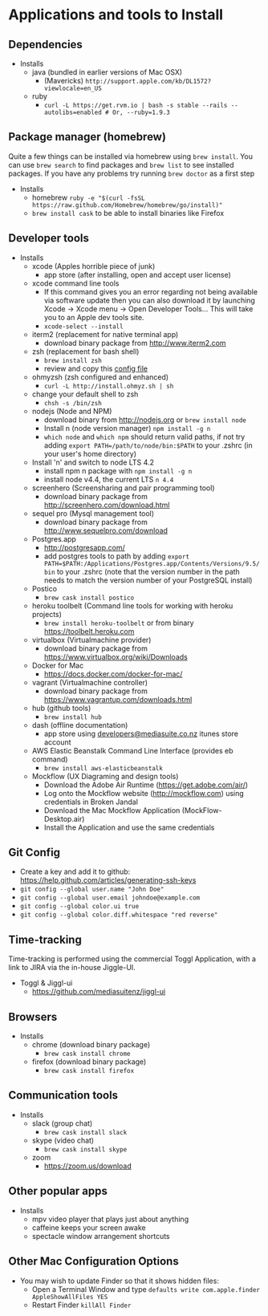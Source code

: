 # Applications and tools to Install

## Dependencies

- Installs
    - java (bundled in earlier versions of Mac OSX)
        - (Mavericks) `http://support.apple.com/kb/DL1572?viewlocale=en_US`
    - ruby
        - `curl -L https://get.rvm.io | bash -s stable --rails --autolibs=enabled # Or, --ruby=1.9.3`

## Package manager (homebrew)

Quite a few things can be installed via homebrew using `brew install`. You can use
`brew search` to find packages and `brew list` to see installed packages. If you have
any problems try running `brew doctor` as a first step

- Installs
    - homebrew `ruby -e "$(curl -fsSL https://raw.github.com/Homebrew/homebrew/go/install)"`
    - `brew install cask` to be able to install binaries like Firefox

## Developer tools

- Installs
    - xcode (Apples horrible piece of junk)
        - app store (after installing, open and accept user license)
    - xcode command line tools
        - If this command gives you an error regarding not being available via software update then you can also download it by launching Xcode -> Xcode menu -> Open Developer Tools... This will take you to an Apple dev tools site.
        - `xcode-select --install`
    - iterm2 (replacement for native terminal app)
        - download binary package from http://www.iterm2.com
    - zsh (replacement for bash shell)
        - `brew install zsh`
        - review and copy this [config file](.zshrc)
    - ohmyzsh (zsh configured and enhanced)
        - `curl -L http://install.ohmyz.sh | sh`
    - change your default shell to zsh
        - `chsh -s /bin/zsh`
    - nodejs (Node and NPM)
        - download binary from http://nodejs.org or `brew install node`
        - Install n (node version manager) `npm install -g n`
        - `which node` and `which npm` should return valid paths, if not try adding `export PATH=/path/to/node/bin:$PATH` to your .zshrc (in your user's home directory)
    - Install 'n' and switch to node LTS 4.2
        - install npm n package with `npm install -g n`
        - install node v4.4, the current LTS `n 4.4`
    - screenhero (Screensharing and pair programming tool)
        - download binary package from http://screenhero.com/download.html
    - sequel pro (Mysql management tool)
        - download binary package from http://www.sequelpro.com/download
    - Postgres.app
        - http://postgresapp.com/
        - add postgres tools to path by adding `export PATH=$PATH:/Applications/Postgres.app/Contents/Versions/9.5/bin` to your .zshrc (note that the version number in the path needs to match the version number of your PostgreSQL install)
    - Postico
        - `brew cask install postico`  
    - heroku toolbelt (Command line tools for working with heroku projects)
        - `brew install heroku-toolbelt` or from binary https://toolbelt.heroku.com
    - virtualbox (Virtualmachine provider)
        - download binary package from https://www.virtualbox.org/wiki/Downloads
    - Docker for Mac
        - https://docs.docker.com/docker-for-mac/
    - vagrant (Virtualmachine controller)
        - download binary package from https://www.vagrantup.com/downloads.html
    - hub (github tools)
        - `brew install hub`
    - dash (offline documentation)
        - app store using developers@mediasuite.co.nz itunes store account
    - AWS Elastic Beanstalk Command Line Interface (provides eb command)
        - `brew install aws-elasticbeanstalk`
    - Mockflow (UX Diagraming and design tools)
        -  Download the Adobe Air Runtime (https://get.adobe.com/air/)
        -  Log onto the Mockflow website (http://mockflow.com) using credentials in Broken Jandal
        -  Download the Mac Mockflow Application (MockFlow-Desktop.air)
        -  Install the Application and use the same credentials

## Git Config
- Create a key and add it to github: https://help.github.com/articles/generating-ssh-keys
- `git config --global user.name "John Doe"`
- `git config --global user.email johndoe@example.com`
- `git config --global color.ui true`
- `git config --global color.diff.whitespace "red reverse"`

## Time-tracking

  Time-tracking is performed using the commercial Toggl Application, with a link to JIRA via the in-house Jiggle-UI.

- Toggl & Jiggl-ui
    - https://github.com/mediasuitenz/jiggl-ui

## Browsers

- Installs
    - chrome    (download binary package)
        - `brew cask install chrome`
    - firefox   (download binary package)
        - `brew cask install firefox` 

## Communication tools

- Installs
    - slack   (group chat)
        - `brew cask install slack`
    - skype     (video chat)
        - `brew cask install skype`
    - zoom
        - https://zoom.us/download

## Other popular apps

- Installs
    - mpv  video player that plays just about anything
    - caffeine  keeps your screen awake
    - spectacle   window arrangement shortcuts

## Other Mac Configuration Options
 - You may wish to update Finder so that it shows hidden files:
    -  Open a Terminal Window and type `defaults write com.apple.finder AppleShowAllFiles YES`
    -  Restart Finder `killAll Finder`
